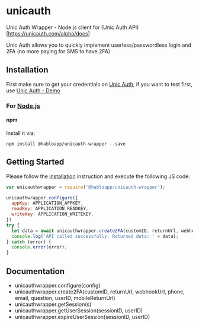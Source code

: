 # unicauth

Unic Auth Wrapper - Node.js client for (Unic Auth API)[https://unicauth.com/alpha/docs]
<br>

Unic Auth allows you to quickly implement userless/passwordless login and 2FA (no more paying for SMS to have 2FA)

## Installation

First make sure to get your credentials on [Unic Auth](https://console.unicauth.com/), if you want to test first, use [Unic Auth - Demo](https://unicauth.com/demo)

### For [Node.js](https://nodejs.org/)

#### npm

Install it via:

```shell
npm install @habloapp/unicauth-wrapper --save
```

## Getting Started

Please follow the [installation](#installation) instruction and execute the following JS code:

```javascript
var unicauthwrapper = require('@habloapp/unicauth-wrapper');

unicauthwrapper.configure({
  appKey: APPLICATION_APPKEY,
  readKey: APPLICATION_READKEY,
  writeKey: APPLICATION_WRITEKEY,
})
try {
  let data = await unicauthwrapper.create2FA(customID, returnUrl, webhookUrl, phone, email, question, userID, mobileReturnUrl)
  console.log('API called successfully. Returned data: ' + data);
} catch (error) {
  console.error(error);
}
```

## Documentation

* unicauthwrapper.configure(config)
* unicauthwrapper.create2FA(customID, returnUrl, webhookUrl, phone, email, question, userID, mobileReturnUrl)
* unicauthwrapper.getSession(s)
* unicauthwrapper.getUserSession(sessionID, userID)
* unicauthwrapper.expireUserSession(sessionID, userID)

